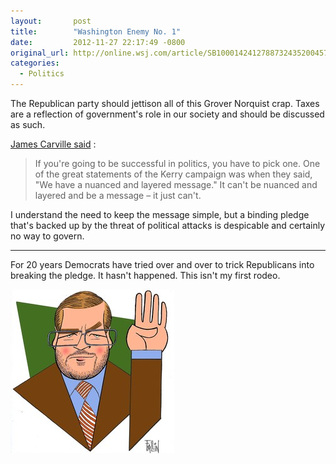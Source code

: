 ```yaml
---
layout:       post
title:        "Washington Enemy No. 1"
date:         2012-11-27 22:17:49 -0800
original_url: http://online.wsj.com/article/SB10001424127887324352004578137112355225342.html?mod=WSJ_hp_mostpop_read
categories:
  - Politics
---
```


The Republican party should jettison all of this Grover Norquist crap. Taxes are a reflection of government's role in our society and should be discussed as such.

 [James Carville said](http://www.rollingstone.com/politics/news/how-president-obama-won-a-second-term-20121123) :  

 > If you're going to be successful in politics, you have to pick one. One of the great statements of the Kerry campaign was when they said, "We have a nuanced and layered message." It can't be nuanced and layered and be a message – it just can't.

 I understand the need to keep the message simple, but a binding pledge that's backed up by the threat of political attacks is despicable and certainly no way to govern.

***

For 20 years Democrats have tried over and over to trick Republicans into breaking the pledge. It hasn't happened. This isn't my first rodeo.

  ![image](/assets/import/cde10a4d2202b7a41812cf7a056196e6.jpg)  
